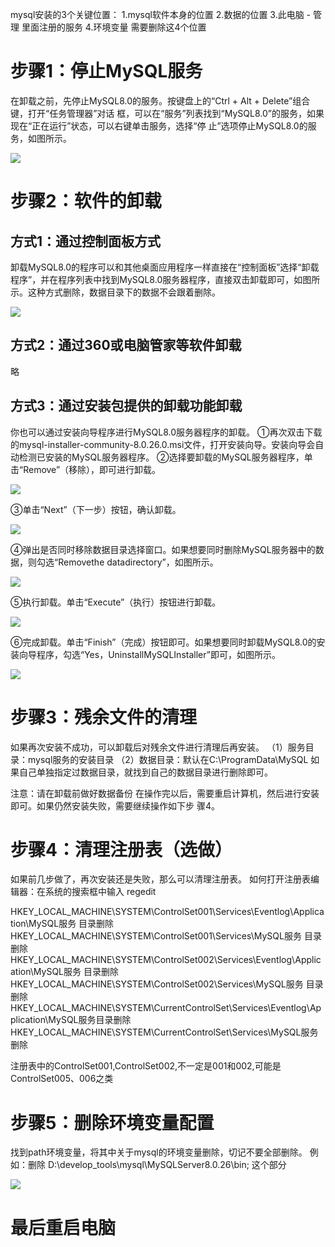mysql安装的3个关键位置：
1.mysql软件本身的位置
2.数据的位置
3.此电脑 - 管理 里面注册的服务
4.环境变量
需要删除这4个位置 

# 步骤1：停止MySQL服务

在卸载之前，先停止MySQL8.0的服务。按键盘上的“Ctrl + Alt + Delete”组合键，打开“任务管理器”对话
框，可以在“服务”列表找到“MySQL8.0”的服务，如果现在“正在运行”状态，可以右键单击服务，选择“停
止”选项停止MySQL8.0的服务，如图所示。

![](https://raw.githubusercontent.com/qq153916230/study/main/mysql/pic/1.png)

# 步骤2：软件的卸载

## 方式1：通过控制面板方式

卸载MySQL8.0的程序可以和其他桌面应用程序一样直接在“控制面板”选择“卸载程序”，并在程序列表中找到MySQL8.0服务器程序，直接双击卸载即可，如图所示。这种方式删除，数据目录下的数据不会跟着删除。

![](https://raw.githubusercontent.com/qq153916230/study/main/mysql/pic/2.png)

## 方式2：通过360或电脑管家等软件卸载

略

## 方式3：通过安装包提供的卸载功能卸载

你也可以通过安装向导程序进行MySQL8.0服务器程序的卸载。
①再次双击下载的mysql-installer-community-8.0.26.0.msi文件，打开安装向导。安装向导会自动检测已安装的MySQL服务器程序。
②选择要卸载的MySQL服务器程序，单击“Remove”（移除），即可进行卸载。

![](https://raw.githubusercontent.com/qq153916230/study/main/mysql/pic/3.png)

③单击“Next”（下一步）按钮，确认卸载。

![](https://raw.githubusercontent.com/qq153916230/study/main/mysql/pic/4.png)

④弹出是否同时移除数据目录选择窗口。如果想要同时删除MySQL服务器中的数据，则勾选“Removethe datadirectory”，如图所示。

![](https://raw.githubusercontent.com/qq153916230/study/main/mysql/pic/5.png)

⑤执行卸载。单击“Execute”（执行）按钮进行卸载。

![](https://raw.githubusercontent.com/qq153916230/study/main/mysql/pic/6.png)

⑥完成卸载。单击“Finish”（完成）按钮即可。如果想要同时卸载MySQL8.0的安装向导程序，勾选“Yes，UninstallMySQLInstaller”即可，如图所示。

![](https://raw.githubusercontent.com/qq153916230/study/main/mysql/pic/7.png)

# 步骤3：残余文件的清理

如果再次安装不成功，可以卸载后对残余文件进行清理后再安装。
（1）服务目录：mysql服务的安装目录
（2）数据目录：默认在C:\ProgramData\MySQL
如果自己单独指定过数据目录，就找到自己的数据目录进行删除即可。

注意：请在卸载前做好数据备份
在操作完以后，需要重启计算机，然后进行安装即可。如果仍然安装失败，需要继续操作如下步
骤4。

# 步骤4：清理注册表（选做）

如果前几步做了，再次安装还是失败，那么可以清理注册表。
如何打开注册表编辑器：在系统的搜索框中输入 regedit

HKEY_LOCAL_MACHINE\SYSTEM\ControlSet001\Services\Eventlog\Application\MySQL服务 目录删除HKEY_LOCAL_MACHINE\SYSTEM\ControlSet001\Services\MySQL服务 目录删除
HKEY_LOCAL_MACHINE\SYSTEM\ControlSet002\Services\Eventlog\Application\MySQL服务 目录删除
HKEY_LOCAL_MACHINE\SYSTEM\ControlSet002\Services\MySQL服务 目录删除
HKEY_LOCAL_MACHINE\SYSTEM\CurrentControlSet\Services\Eventlog\Application\MySQL服务目录删除
HKEY_LOCAL_MACHINE\SYSTEM\CurrentControlSet\Services\MySQL服务删除

注册表中的ControlSet001,ControlSet002,不一定是001和002,可能是ControlSet005、006之类

# 步骤5：删除环境变量配置

找到path环境变量，将其中关于mysql的环境变量删除，切记不要全部删除。
例如：删除 D:\develop_tools\mysql\MySQLServer8.0.26\bin; 这个部分

![](https://raw.githubusercontent.com/qq153916230/study/main/mysql/pic/8.png)

# 最后重启电脑